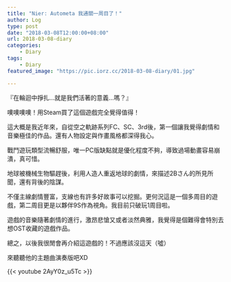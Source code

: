 ```yaml
---
title: "Nier: Autometa 我通關一周目了！"
author: Log
type: post
date: "2018-03-08T12:00:00+08:00"
url: 2018-03-08-diary
categories:
    - Diary
tags:
    - Diary
featured_image: "https://pic.iorz.cc/2018-03-08-diary/01.jpg"

---
```


『在輪迴中掙扎...就是我們活著的意義...嗎？』

噢噢噢噢！用Steam買了這個遊戲完全覺得值得！

這大概是我近年來，自從空之軌跡系列FC、SC、3rd後，第一個讓我覺得劇情和音樂極佳的作品。還有人物設定與作畫風格都深得我心。

戰鬥遊玩類型流暢舒服，唯一PC版缺點就是優化程度不夠，導致過場動畫容易崩潰，真可惜。

地球被機械生物驅趕後，利用人造人重返地球的劇情，來描述2Bさん的所見所聞，還有背後的陰謀。

不僅主線劇情豐富，支線也有許多好故事可以挖掘。更何況這是一個多周目的遊戲，第二周目更是以夥伴9S作為視角。我目前只破玩1周目啦。

遊戲的音樂隨著劇情的進行，激昂悲愴又或者淡然典雅，我覺得是個難得會特別去想OST收藏的遊戲作品。

總之，以後我很閒會再介紹這遊戲的！不過應該沒這天（噓）

來聽聽他的主題曲演奏版吧XD

{{< youtube 2AyY0z_u5Tc >}}
